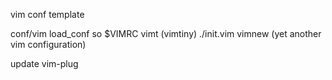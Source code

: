vim conf template

conf/vim
  load_conf
    so $VIMRC
  vimt (vimtiny)
    ./init.vim
  vimnew (yet another vim configuration)

update vim-plug
